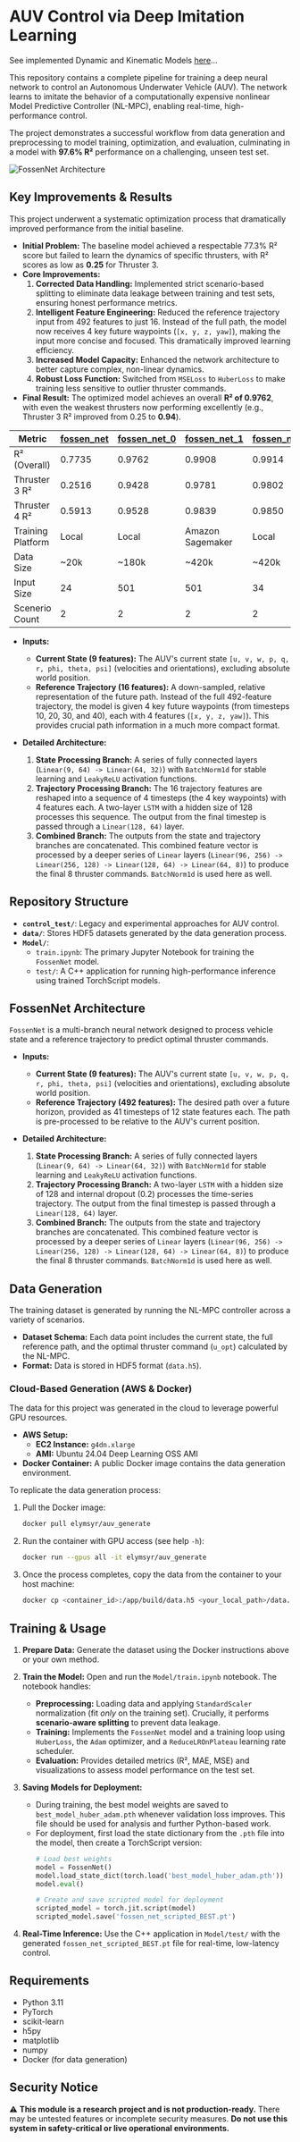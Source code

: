 # AUV Control via Deep Imitation Learning

See implemented Dynamic and Kinematic Models [here](https://github.com/elymsyr/auv_control_system/blob/main/docs/DYNAMICS_README.md)...

This repository contains a complete pipeline for training a deep neural network to control an Autonomous Underwater Vehicle (AUV). The network learns to imitate the behavior of a computationally expensive nonlinear Model Predictive Controller (NL-MPC), enabling real-time, high-performance control.

The project demonstrates a successful workflow from data generation and preprocessing to model training, optimization, and evaluation, culminating in a model with **97.6% R²** performance on a challenging, unseen test set.

![FossenNet Architecture](docs/media/fossennn.png)

## Key Improvements & Results

This project underwent a systematic optimization process that dramatically improved performance from the initial baseline.

*   **Initial Problem:** The baseline model achieved a respectable 77.3% R² score but failed to learn the dynamics of specific thrusters, with R² scores as low as **0.25** for Thruster 3.
*   **Core Improvements:**
    1.  **Corrected Data Handling:** Implemented strict scenario-based splitting to eliminate data leakage between training and test sets, ensuring honest performance metrics.
    2.  **Intelligent Feature Engineering:** Reduced the reference trajectory input from 492 features to just 16. Instead of the full path, the model now receives 4 key future waypoints (`[x, y, z, yaw]`), making the input more concise and focused. This dramatically improved learning efficiency.
    3.  **Increased Model Capacity:** Enhanced the network architecture to better capture complex, non-linear dynamics.
    4.  **Robust Loss Function:** Switched from `MSELoss` to `HuberLoss` to make training less sensitive to outlier thruster commands.
*   **Final Result:** The optimized model achieves an overall **R² of 0.9762**, with even the weakest thrusters now performing excellently (e.g., Thruster 3 R² improved from 0.25 to **0.94**).

| Metric            | [fossen_net]() | [fossen_net_0](pretrained/fossen_net_0/) | [fossen_net_1](pretrained/fossen_net_1/) | [fossen_net_2](pretrained/fossen_net_2/) | [fossen_net_3](pretrained/fossen_net_3/) |
|-------------------|------------|--------------|--------------|--------------|--------------|
| R² (Overall)      | 0.7735     | 0.9762       | 0.9908       | 0.9914       | 0.9926       |
| Thruster 3 R²     | 0.2516     | 0.9428       | 0.9781       | 0.9802       | 0.9835       |
| Thruster 4 R²     | 0.5913     | 0.9528       | 0.9839       | 0.9850       | 0.9870       |
| Training Platform | Local      | Local        | Amazon Sagemaker | Local    | Amazon Sagemaker |
| Data Size         | ~20k       | ~180k        | ~420k        | ~420k        | ~760k        |
| Input Size        | 24         | 501          | 501          | 34           | 34           |
| Scenerio Count    | 2          | 2            | 2            | 2            | [7](model/src/main.cpp) |

*   **Inputs:**
    *   **Current State (9 features):** The AUV's current state `[u, v, w, p, q, r, phi, theta, psi]` (velocities and orientations), excluding absolute world position.
    *   **Reference Trajectory (16 features):** A down-sampled, relative representation of the future path. Instead of the full 492-feature trajectory, the model is given 4 key future waypoints (from timesteps 10, 20, 30, and 40), each with 4 features (`[x, y, z, yaw]`). This provides crucial path information in a much more compact format.

*   **Detailed Architecture:**
    1.  **State Processing Branch:** A series of fully connected layers (`Linear(9, 64) -> Linear(64, 32)`) with `BatchNorm1d` for stable learning and `LeakyReLU` activation functions.
    2.  **Trajectory Processing Branch:** The 16 trajectory features are reshaped into a sequence of 4 timesteps (the 4 key waypoints) with 4 features each. A two-layer `LSTM` with a hidden size of 128 processes this sequence. The output from the final timestep is passed through a `Linear(128, 64)` layer.
    3.  **Combined Branch:** The outputs from the state and trajectory branches are concatenated. This combined feature vector is processed by a deeper series of `Linear` layers (`Linear(96, 256) -> Linear(256, 128) -> Linear(128, 64) -> Linear(64, 8)`) to produce the final 8 thruster commands. `BatchNorm1d` is used here as well.

## Repository Structure

-   **`control_test/`**: Legacy and experimental approaches for AUV control.
-   **`data/`**: Stores HDF5 datasets generated by the data generation process.
-   **`Model/`**:
    -   `train.ipynb`: The primary Jupyter Notebook for training the `FossenNet` model.
    -   `test/`: A C++ application for running high-performance inference using trained TorchScript models.

## FossenNet Architecture

`FossenNet` is a multi-branch neural network designed to process vehicle state and a reference trajectory to predict optimal thruster commands.

*   **Inputs:**
    *   **Current State (9 features):** The AUV's current state `[u, v, w, p, q, r, phi, theta, psi]` (velocities and orientations), excluding absolute world position.
    *   **Reference Trajectory (492 features):** The desired path over a future horizon, provided as 41 timesteps of 12 state features each. The path is pre-processed to be relative to the AUV's current position.

*   **Detailed Architecture:**
    1.  **State Processing Branch:** A series of fully connected layers (`Linear(9, 64) -> Linear(64, 32)`) with `BatchNorm1d` for stable learning and `LeakyReLU` activation functions.
    2.  **Trajectory Processing Branch:** A two-layer `LSTM` with a hidden size of 128 and internal dropout (0.2) processes the time-series trajectory. The output from the final timestep is passed through a `Linear(128, 64)` layer.
    3.  **Combined Branch:** The outputs from the state and trajectory branches are concatenated. This combined feature vector is processed by a deeper series of `Linear` layers (`Linear(96, 256) -> Linear(256, 128) -> Linear(128, 64) -> Linear(64, 8)`) to produce the final 8 thruster commands. `BatchNorm1d` is used here as well.

## Data Generation

The training dataset is generated by running the NL-MPC controller across a variety of scenarios.

*   **Dataset Schema:** Each data point includes the current state, the full reference path, and the optimal thruster command (`u_opt`) calculated by the NL-MPC.
*   **Format:** Data is stored in HDF5 format (`data.h5`).

### Cloud-Based Generation (AWS & Docker)

The data for this project was generated in the cloud to leverage powerful GPU resources.

*   **AWS Setup:**
    *   **EC2 Instance:** `g4dn.xlarge`
    *   **AMI:** Ubuntu 24.04 Deep Learning OSS AMI
*   **Docker Container:** A public Docker image contains the data generation environment.

To replicate the data generation process:

1.  Pull the Docker image:
    ```sh
    docker pull elymsyr/auv_generate
    ```
2.  Run the container with GPU access (see help `-h`):
    ```sh
    docker run --gpus all -it elymsyr/auv_generate
    ```
3.  Once the process completes, copy the data from the container to your host machine:
    ```sh
    docker cp <container_id>:/app/build/data.h5 <your_local_path>/data.h5
    ```

## Training & Usage

1.  **Prepare Data:** Generate the dataset using the Docker instructions above or your own method.

2.  **Train the Model:** Open and run the `Model/train.ipynb` notebook. The notebook handles:
    *   **Preprocessing:** Loading data and applying `StandardScaler` normalization (fit *only* on the training set). Crucially, it performs **scenario-aware splitting** to prevent data leakage.
    *   **Training:** Implements the `FossenNet` model and a training loop using `HuberLoss`, the `Adam` optimizer, and a `ReduceLROnPlateau` learning rate scheduler.
    *   **Evaluation:** Provides detailed metrics (R², MAE, MSE) and visualizations to assess model performance on the test set.

3.  **Saving Models for Deployment:**
    *   During training, the best model weights are saved to `best_model_huber_adam.pth` whenever validation loss improves. This file should be used for analysis and further Python-based work.
    *   For deployment, first load the state dictionary from the `.pth` file into the model, then create a TorchScript version:
        ```python
        # Load best weights
        model = FossenNet()
        model.load_state_dict(torch.load('best_model_huber_adam.pth'))
        model.eval()

        # Create and save scripted model for deployment
        scripted_model = torch.jit.script(model)
        scripted_model.save('fossen_net_scripted_BEST.pt')
        ```

4.  **Real-Time Inference:** Use the C++ application in `Model/test/` with the generated `fossen_net_scripted_BEST.pt` file for real-time, low-latency control.

## Requirements

-   Python 3.11
-   PyTorch
-   scikit-learn
-   h5py
-   matplotlib
-   numpy
-   Docker (for data generation)

## Security Notice

⚠️ **This module is a research project and is not production-ready.**
There may be untested features or incomplete security measures.
**Do not use this system in safety-critical or live operational environments.**
